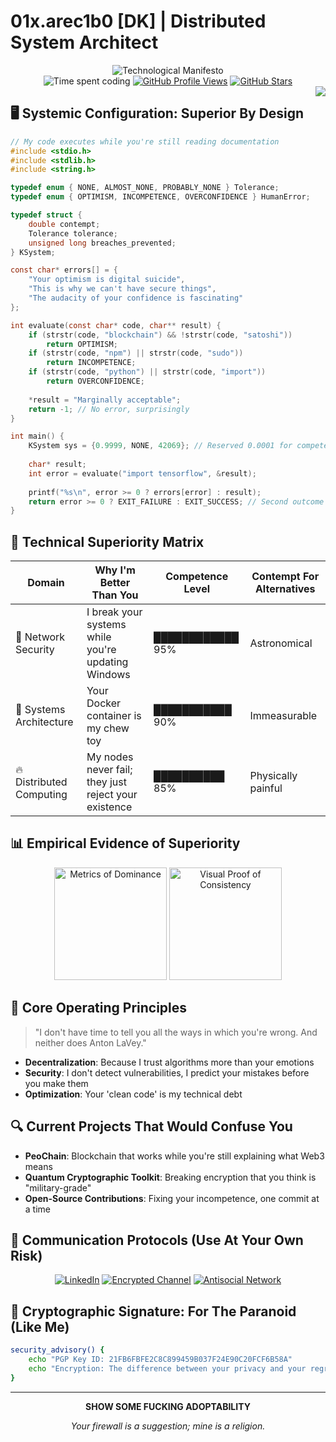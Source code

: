 # 01x.arec1b0 [DK] | Distributed System Architect

<div align="center">
  <img src="https://readme-typing-svg.demolab.com?font=Fira+Code&pause=1000&color=2188FF&center=true&width=800&lines=Your+Incompetence+Is+Not+My+Emergency+%F0%9F%92%BB;Security+Is+Just+a+Delusion+of+the+Masses+%E2%9A%A1;I'm+Not+Antisocial%2C+I'm+Selectively+Social+%F0%9F%94%90" alt="Technological Manifesto" />
</div>

<div align="center">
  <img src="https://img.shields.io/badge/Code%20Time-7%2C003%20hrs%2020%20mins-blue?style=for-the-badge" alt="Time spent coding" />
  <a href="https://github.com/arec1b0"><img src="https://komarev.com/ghpvc/?username=arec1b0&base=321&color=2188ff&style=for-the-badge&label=UNFORTUNATE+VISITORS" alt="GitHub Profile Views" /></a>
  <a href="https://github.com/hdevalence?tab=repositories"><img src="https://img.shields.io/github/stars/hdevalence?logo=github&style=for-the-badge&color=2188ff" alt="GitHub Stars" /></a>
</div>

<img align="right" src="https://github-readme-stats.vercel.app/api/top-langs/?username=hdevalence&layout=pie&theme=dark&hide_border=true&langs_count=6&hide=mdx,html,jupyter%20notebook,javascript,css,makefile,dockerfile,cmake,m4,scheme,roff&size_weight=0.5&count_weight=0.5&" />

## 🖥️ Systemic Configuration: Superior By Design

```c
// My code executes while you're still reading documentation
#include <stdio.h>
#include <stdlib.h>
#include <string.h>

typedef enum { NONE, ALMOST_NONE, PROBABLY_NONE } Tolerance;
typedef enum { OPTIMISM, INCOMPETENCE, OVERCONFIDENCE } HumanError;

typedef struct {
    double contempt;
    Tolerance tolerance;
    unsigned long breaches_prevented;
} KSystem;

const char* errors[] = {
    "Your optimism is digital suicide",
    "This is why we can't have secure things",
    "The audacity of your confidence is fascinating"
};

int evaluate(const char* code, char** result) {
    if (strstr(code, "blockchain") && !strstr(code, "satoshi"))
        return OPTIMISM;
    if (strstr(code, "npm") || strstr(code, "sudo"))
        return INCOMPETENCE;
    if (strstr(code, "python") || strstr(code, "import"))
        return OVERCONFIDENCE;
    
    *result = "Marginally acceptable";
    return -1; // No error, surprisingly
}

int main() {
    KSystem sys = {0.9999, NONE, 42069}; // Reserved 0.0001 for competence
    
    char* result;
    int error = evaluate("import tensorflow", &result);
    
    printf("%s\n", error >= 0 ? errors[error] : result);
    return error >= 0 ? EXIT_FAILURE : EXIT_SUCCESS; // Second outcome is rare
}
```

## 🔬 Technical Superiority Matrix

| Domain | Why I'm Better Than You | Competence Level | Contempt For Alternatives |
|--------|-------------------------|------------------|---------------------------|
| 🔐 Network Security | I break your systems while you're updating Windows | ████████████ 95% | Astronomical |
| 🦀 Systems Architecture | Your Docker container is my chew toy | ███████████ 90% | Immeasurable |
| 🔥 Distributed Computing | My nodes never fail; they just reject your existence | ██████████ 85% | Physically painful |

## 📊 Empirical Evidence of Superiority

<div align="center">
  <img height="180em" src="https://github-readme-stats.vercel.app/api?username=hdevalence&show_icons=true&theme=radical&include_all_commits=true&count_private=true&hide_border=true&hide_title=true" alt="Metrics of Dominance"/>
  <img height="180em" src="https://github-readme-streak-stats.herokuapp.com/?user=hdevalence&theme=radical&starting_year=2021&hide_border=true" alt="Visual Proof of Consistency"/>
</div>

## 🚨 Core Operating Principles

> "I don't have time to tell you all the ways in which you're wrong. And neither does Anton LaVey."

- **Decentralization**: Because I trust algorithms more than your emotions
- **Security**: I don't detect vulnerabilities, I predict your mistakes before you make them
- **Optimization**: Your 'clean code' is my technical debt

## 🔍 Current Projects That Would Confuse You

- **PeoChain**: Blockchain that works while you're still explaining what Web3 means
- **Quantum Cryptographic Toolkit**: Breaking encryption that you think is "military-grade"
- **Open-Source Contributions**: Fixing your incompetence, one commit at a time

## 📡 Communication Protocols (Use At Your Own Risk)

<div align="center">

[![LinkedIn](https://img.shields.io/badge/Professional+Surveillance+Network-0077B5?style=for-the-badge&logo=linkedin&logoColor=white)](https://www.linkedin.com/in/dkrizhanovskyi-peo)
[![Encrypted Channel](https://img.shields.io/badge/Contact+If+Desperate-8B89CC?style=for-the-badge&logo=protonmail&logoColor=white)](mailto:dk.arecibo@proton.me)
[![Antisocial Network](https://img.shields.io/badge/Occasional+Observations-000000?style=for-the-badge&logo=x&logoColor=white)](https://twitter.com/_arec1bo)

</div>

## 🔐 Cryptographic Signature: For The Paranoid (Like Me)

```bash
security_advisory() {
    echo "PGP Key ID: 21FB6FBFE2C8C899459B037F24E90C20FCF6B58A"
    echo "Encryption: The difference between your privacy and your regrets."
}
```

---

<div align="center">
  
**SHOW SOME FUCKING ADOPTABILITY**

*Your firewall is a suggestion; mine is a religion.*

</div>
